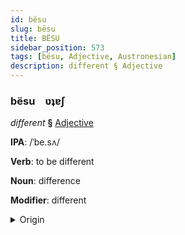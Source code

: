 ```yaml
---
id: bësu
slug: bësu
title: BËSU
sidebar_position: 573
tags: [bësu, Adjective, Austronesian]
description: different § Adjective
---
```


### bësu&emsp;<span kind="abugida">ʋʇɐʃ</span>

*different* **§** [Adjective](../../tags/Adjective)

**IPA**: /ˈbe.sʌ/

**Verb**: to be different

**Noun**: difference

**Modifier**: different

<details>
    <summary>Origin</summary>
    Malay بيذا beza /be.zə/<br/>
    <em>Austronesian Language Family</em>
</details>